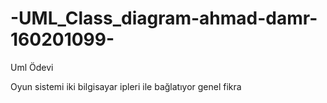 # -UML_Class_diagram-ahmad-damr-160201099-


Uml Ödevi 

Oyun sistemi iki bilgisayar ipleri ile bağlatıyor genel fikra  
